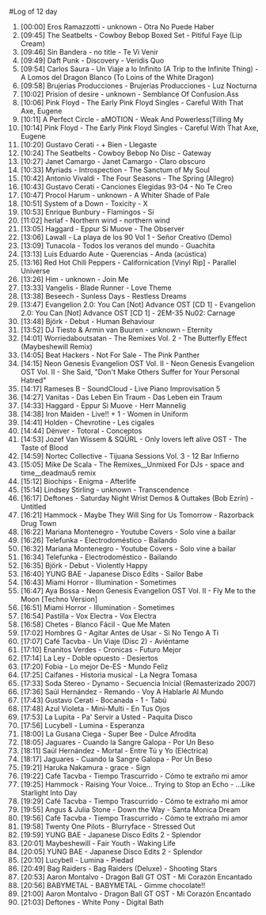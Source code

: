 #Log of 12 day

1. [00:00] Eros Ramazzotti - unknown - Otra No Puede Haber
1. [09:45] The Seatbelts - Cowboy Bebop Boxed Set - Pitiful Faye (Lip Cream)
1. [09:46] Sin Bandera - no title - Te Vi Venir
1. [09:49] Daft Punk - Discovery - Veridis Quo
1. [09:54] Carlos Saura - Un Viaje a lo Infinito (A Trip to the Infinite Thing) - A Lomos del Dragon Blanco (To Loins of the White Dragon)
1. [09:58] Brujerias Producciones - Brujerias Producciones - Luz Nocturna
1. [10:02] Prision of desire - unknown - Semblance Of Confusion.Ass
1. [10:06] Pink Floyd - The Early Pink Floyd Singles - Careful With That Axe, Eugene
1. [10:11] A Perfect Circle - aMOTION - Weak And Powerless(Tilling My
1. [10:14] Pink Floyd - The Early Pink Floyd Singles - Careful With That Axe, Eugene
1. [10:20] Gustavo Cerati - + Bien - Llegaste
1. [10:24] The Seatbelts - Cowboy Bebop No Disc - Gateway
1. [10:27] Janet Camargo - Janet Camargo - Claro obscuro
1. [10:33] Myriads - Introspection - The Sanctum of My Soul
1. [10:42] Antonio Vivaldi - The Four Seasons - The Spring  (Allegro)
1. [10:43] Gustavo Cerati - Canciones Elegidas 93-04 - No Te Creo
1. [10:47] Procol Harum - unknown - A Whiter Shade of Pale
1. [10:51] System of a Down - Toxicity - X
1. [10:53] Enrique Bunbury - Flamingos - Sí
1. [11:02] herlaf - Northern wind - northern wind
1. [13:05] Haggard - Eppur Si Muove - The Observer
1. [13:06] Lawall - La playa de los 90 Vol 1 - Señor Creativo (Demo)
1. [13:09] Tunacola - Todos los veranos del mundo - Guachita
1. [13:13] Luis Eduardo Aute - Querencias - Anda (acústica)
1. [13:16] Red Hot Chili Peppers - Californication [Vinyl Rip] - Parallel Universe
1. [13:26] Him - unknown - Join Me
1. [13:33] Vangelis - Blade Runner - Love Theme
1. [13:38] Beseech - Sunless Days - Restless Dreams
1. [13:47] Evangelion 2.0: You Can [Not] Advance OST [CD 1] - Evangelion 2.0: You Can [Not] Advance OST [CD 1] - 2EM-35 Nu02: Carnage
1. [13:48] Björk - Debut - Human Behaviour
1. [13:52] DJ Tiesto & Armin van Buuren - unknown - Eternity
1. [14:01] Worriedaboutsatan - The Remixes Vol. 2 - The Butterfly Effect (Maybeshewill Remix)
1. [14:05] Beat Hackers - Not For Sale - The Pink Panther
1. [14:15] Neon Genesis Evangelion OST Vol. II - Neon Genesis Evangelion OST Vol. II - She Said, "Don't Make Others Suffer for Your Personal Hatred"
1. [14:17] Rameses B - SoundCloud - Live Piano Improvisation 5
1. [14:27] Vanitas - Das Leben Ein Traum - Das Leben ein Traum
1. [14:33] Haggard - Eppur Si Muove - Herr Mannelig
1. [14:38] Iron Maiden - Live!! + 1 - Women in Uniform
1. [14:41] Holden - Chevrotine - Les cigales
1. [14:44] Dënver - Totoral - Conceptos
1. [14:53] Jozef Van Wissem & SQÜRL - Only lovers left alive OST - The Taste of Blood
1. [14:59] Nortec Collective - Tijuana Sessions Vol. 3 - 12 Bar Infierno
1. [15:05] Mike De Scala - The Remixes__Unmixed For DJs - space and time__deadmau5 remix
1. [15:12] Biochips - Enigma - Afterlife
1. [15:14] Lindsey Stirling - unknown - Transcendence
1. [16:17] Deftones - Saturday Night Wrist Demos & Outtakes (Bob Ezrin) - Untitled
1. [16:21] Hammock - Maybe They Will Sing for Us Tomorrow - Razorback Drug Town
1. [16:22] Mariana Montenegro - Youtube Covers - Solo vine a bailar
1. [16:26] Telefunka - Electrodoméstico - Bailando
1. [16:32] Mariana Montenegro - Youtube Covers - Solo vine a bailar
1. [16:34] Telefunka - Electrodoméstico - Bailando
1. [16:35] Björk - Debut - Violently Happy
1. [16:40] YUNG BAE - Japanese Disco Edits - Sailor Babe
1. [16:43] Miami Horror - Illumination - Sometimes
1. [16:47] Aya Bossa - Neon Genesis Evangelion OST Vol. II - Fly Me to the Moon [Techno Version]
1. [16:51] Miami Horror - Illumination - Sometimes
1. [16:54] Pastilla - Vox Electra - Vox Electra
1. [16:58] Chetes - Blanco Fácil - Que Me Maten
1. [17:02] Hombres G - Agitar Antes de Usar - Si No Tengo A Ti
1. [17:07] Café Tacvba - Un Viaje (Disc 2) - Aviéntame
1. [17:10] Enanitos Verdes - Cronicas - Futuro Mejor
1. [17:14] La Ley - Doble opuesto - Desiertos
1. [17:20] Fobia - Lo mejor De-ES - Mundo Feliz
1. [17:25] Caifanes - Historia musical - La Negra Tomasa
1. [17:33] Soda Stereo - Dynamo - Secuencia Inicial (Remasterizado 2007)
1. [17:36] Saúl Hernández - Remando - Voy A Hablarle Al Mundo
1. [17:43] Gustavo Cerati - Bocanada - 1 - Tabú
1. [17:48] Azul Violeta - Mini-Multi - En Tus Ojos
1. [17:53] La Lupita - Pa' Servir a Usted - Paquita Disco
1. [17:56] Lucybell - Lumina - Esperanza
1. [18:00] La Gusana Ciega - Super Bee - Dulce Afrodita
1. [18:05] Jaguares - Cuando la Sangre Galopa - Por Un Beso
1. [18:11] Saúl Hernández - Mortal - Entre Tú y Yo (Eléctrica)
1. [18:17] Jaguares - Cuando la Sangre Galopa - Por Un Beso
1. [19:21] Haruka Nakamura - grace - Sign
1. [19:22] Café Tacvba - Tiempo Trascurrido - Cómo te extraño mi amor
1. [19:25] Hammock - Raising Your Voice... Trying to Stop an Echo - ...Like Starlight Into Day
1. [19:29] Café Tacvba - Tiempo Trascurrido - Cómo te extraño mi amor
1. [19:55] Angus & Julia Stone - Down the Way - Santa Monica Dream
1. [19:56] Café Tacvba - Tiempo Trascurrido - Cómo te extraño mi amor
1. [19:58] Twenty One Pilots - Blurryface - Stressed Out
1. [19:59] YUNG BAE - Japanese Disco Edits 2 - Splendor
1. [20:01] Maybeshewill - Fair Youth - Waking Life
1. [20:05] YUNG BAE - Japanese Disco Edits 2 - Splendor
1. [20:10] Lucybell - Lumina - Piedad
1. [20:49] Bag Raiders - Bag Raiders (Deluxe) - Shooting Stars
1. [20:53] Aaron Montalvo - Dragon Ball GT OST - Mi Corazón Encantado
1. [20:56] BABYMETAL - BABYMETAL - Gimme chocolate!!
1. [21:00] Aaron Montalvo - Dragon Ball GT OST - Mi Corazón Encantado
1. [21:03] Deftones - White Pony - Digital Bath
